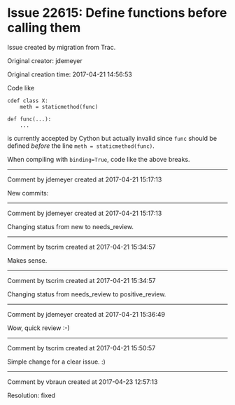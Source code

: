 # Issue 22615: Define functions before calling them

Issue created by migration from Trac.

Original creator: jdemeyer

Original creation time: 2017-04-21 14:56:53

Code like

```
cdef class X:
    meth = staticmethod(func)

def func(...):
    ...
```

is currently accepted by Cython but actually invalid since `func` should be defined _before_ the line `meth = staticmethod(func)`.

When compiling with `binding=True`, code like the above breaks.


---

Comment by jdemeyer created at 2017-04-21 15:17:13

New commits:


---

Comment by jdemeyer created at 2017-04-21 15:17:13

Changing status from new to needs_review.


---

Comment by tscrim created at 2017-04-21 15:34:57

Makes sense.


---

Comment by tscrim created at 2017-04-21 15:34:57

Changing status from needs_review to positive_review.


---

Comment by jdemeyer created at 2017-04-21 15:36:49

Wow, quick review :-)


---

Comment by tscrim created at 2017-04-21 15:50:57

Simple change for a clear issue. :)


---

Comment by vbraun created at 2017-04-23 12:57:13

Resolution: fixed

